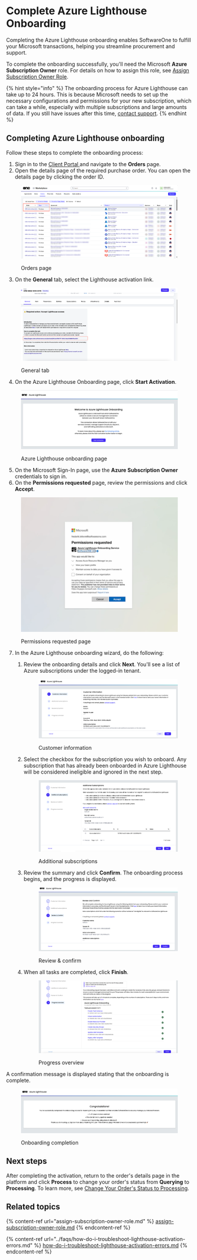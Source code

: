 # Complete Azure Lighthouse Onboarding

Completing the Azure Lighthouse onboarding enables SoftwareOne to fulfill your Microsoft transactions, helping you streamline procurement and support.&#x20;

To complete the onboarding successfully, you'll need the Microsoft **Azure Subscription Owner** role. For details on how to assign this role, see [Assign Subscription Owner Role](assign-subscription-owner-role.md).

{% hint style="info" %}
The onboarding process for Azure Lighthouse can take up to 24 hours. This is because Microsoft needs to set up the necessary configurations and permissions for your new subscription, which can take a while, especially with multiple subscriptions and large amounts of data. If you still have issues after this time, [contact support](../../../help-and-support/contact-support.md).
{% endhint %}

## Completing Azure Lighthouse onboarding

Follow these steps to complete the onboarding process:

1. Sign in to the [Client Portal ](https://portal.platform.softwareone.com)and navigate to the **Orders** page.&#x20;
2. Open the details page of the required purchase order. You can open the details page by clicking the order ID. &#x20;

<figure><img src="../../../.gitbook/assets/image-20241106-111256 (1).png" alt=""><figcaption><p>Orders page</p></figcaption></figure>

3. On the **General** tab, select the Lighthouse activation link.&#x20;

<figure><img src="../../../.gitbook/assets/image-20241209-110946.png" alt=""><figcaption><p>General tab</p></figcaption></figure>

4. On the Azure Lighthouse Onboarding page, click **Start Activation**.

<figure><img src="../../../.gitbook/assets/image-20241209-111117 (1).png" alt=""><figcaption><p>Azure Lighthouse onboarding page</p></figcaption></figure>

5. On the Microsoft Sign-In page, use the **Azure Subscription Owner** credentials to sign in.&#x20;
6. On the **Permissions requested** page, review the permissions and click **Accept**.&#x20;

<figure><img src="../../../.gitbook/assets/Untitled design (2).png" alt="" width="563"><figcaption><p>Permissions requested page</p></figcaption></figure>

7. In the Azure Lighthouse onboarding wizard, do the following:
   1.  Review the onboarding details and click **Next**. You'll see a list of Azure subscriptions under the logged-in tenant.

       <figure><img src="../../../.gitbook/assets/image-20241209-112126.png" alt=""><figcaption><p>Customer information</p></figcaption></figure>
   2.  Select the checkbox for the subscription you wish to onboard. Any subscription that has already been onboarded in Azure Lighthouse will be considered ineligible and ignored in the next step.&#x20;

       <figure><img src="../../../.gitbook/assets/image-20241209-112403 (1).png" alt=""><figcaption><p>Additional subscriptions</p></figcaption></figure>
   3.  Review the summary and click **Confirm**. The onboarding process begins, and the progress is displayed.&#x20;

       <figure><img src="../../../.gitbook/assets/image-20241209-112517.png" alt=""><figcaption><p>Review &#x26; confirm </p></figcaption></figure>
   4.  When all tasks are completed, click **Finish**.&#x20;

       <figure><img src="../../../.gitbook/assets/image-20241209-115301.png" alt=""><figcaption><p>Progress overview</p></figcaption></figure>

A confirmation message is displayed stating that the onboarding is complete.

<figure><img src="../../../.gitbook/assets/image-20241209-115345.png" alt=""><figcaption><p>Onboarding completion </p></figcaption></figure>

## Next steps

After completing the activation, return to the order's details page in the platform and click **Process** to change your order's status from **Querying** to **Processing**. To learn more, see [Change Your Order's Status to Processing](../../../modules-and-features/marketplace/orders/set-an-order-to-processing.md).

## Related topics

{% content-ref url="assign-subscription-owner-role.md" %}
[assign-subscription-owner-role.md](assign-subscription-owner-role.md)
{% endcontent-ref %}

{% content-ref url="../faqs/how-do-i-troubleshoot-lighthouse-activation-errors.md" %}
[how-do-i-troubleshoot-lighthouse-activation-errors.md](../faqs/how-do-i-troubleshoot-lighthouse-activation-errors.md)
{% endcontent-ref %}

